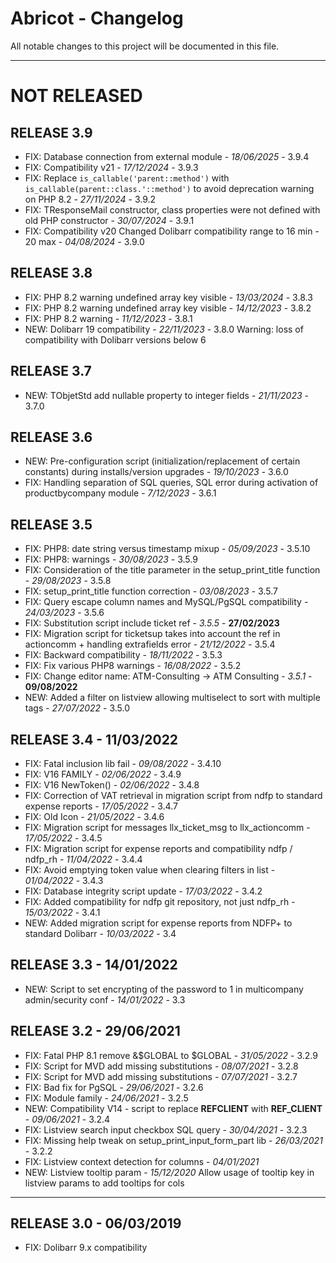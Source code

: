 # Abricot - Changelog
All notable changes to this project will be documented in this file.
___

# NOT RELEASED

## RELEASE 3.9
- FIX: Database connection from external module - *18/06/2025* - 3.9.4
- FIX: Compatibility v21 - *17/12/2024* - 3.9.3
- FIX: Replace `is_callable('parent::method')` with `is_callable(parent::class.'::method')` to avoid deprecation warning on PHP 8.2 - *27/11/2024* - 3.9.2
- FIX: TResponseMail constructor, class properties were not defined with old PHP constructor - *30/07/2024* - 3.9.1
- FIX: Compatibility v20
  Changed Dolibarr compatibility range to 16 min - 20 max - *04/08/2024* - 3.9.0

## RELEASE 3.8
- FIX: PHP 8.2 warning undefined array key visible - *13/03/2024* - 3.8.3
- FIX: PHP 8.2 warning undefined array key visible - *14/12/2023* - 3.8.2
- FIX: PHP 8.2 warning - *11/12/2023* - 3.8.1
- NEW: Dolibarr 19 compatibility - *22/11/2023* - 3.8.0
  Warning: loss of compatibility with Dolibarr versions below 6

## RELEASE 3.7
- NEW: TObjetStd add nullable property to integer fields - *21/11/2023* - 3.7.0

## RELEASE 3.6
- NEW: Pre-configuration script (initialization/replacement of certain constants) during installs/version upgrades - *19/10/2023* - 3.6.0
- FIX: Handling separation of SQL queries, SQL error during activation of productbycompany module - *7/12/2023* - 3.6.1

## RELEASE 3.5
- FIX: PHP8: date string versus timestamp mixup - *05/09/2023* - 3.5.10
- FIX: PHP8: warnings - *30/08/2023* - 3.5.9
- FIX: Consideration of the title parameter in the setup_print_title function - *29/08/2023* - 3.5.8
- FIX: setup_print_title function correction - *03/08/2023* - 3.5.7
- FIX: Query escape column names and MySQL/PgSQL compatibility - *24/03/2023* - 3.5.6
- FIX: Substitution script include ticket ref - *3.5.5* - **27/02/2023**
- FIX: Migration script for ticketsup takes into account the ref in actioncomm + handling extrafields error - *21/12/2022* - 3.5.4
- FIX: Backward compatibility - *18/11/2022* - 3.5.3
- FIX: Fix various PHP8 warnings - *16/08/2022* - 3.5.2
- FIX: Change editor name: ATM-Consulting -> ATM Consulting - *3.5.1* - **09/08/2022**
- NEW: Added a filter on listview allowing multiselect to sort with multiple tags - *27/07/2022* - 3.5.0

## RELEASE 3.4 - 11/03/2022
- FIX: Fatal inclusion lib fail - *09/08/2022* - 3.4.10
- FIX: V16 FAMILY - *02/06/2022* - 3.4.9
- FIX: V16 NewToken() - *02/06/2022* - 3.4.8
- FIX: Correction of VAT retrieval in migration script from ndfp to standard expense reports - *17/05/2022* - 3.4.7
- FIX: Old Icon - *21/05/2022* - 3.4.6
- FIX: Migration script for messages llx_ticket_msg to llx_actioncomm - *17/05/2022* - 3.4.5
- FIX: Migration script for expense reports and compatibility ndfp / ndfp_rh - *11/04/2022* - 3.4.4
- FIX: Avoid emptying token value when clearing filters in list - *01/04/2022* - 3.4.3
- FIX: Database integrity script update - *17/03/2022* - 3.4.2
- FIX: Added compatibility for ndfp git repository, not just ndfp_rh - *15/03/2022* - 3.4.1
- NEW: Added migration script for expense reports from NDFP+ to standard Dolibarr - *10/03/2022* - 3.4

## RELEASE 3.3 - 14/01/2022
- NEW: Script to set encrypting of the password to 1 in multicompany admin/security conf - *14/01/2022* - 3.3

## RELEASE 3.2 - 29/06/2021
- FIX: Fatal PHP 8.1 remove &$GLOBAL to $GLOBAL - *31/05/2022* - 3.2.9
- FIX: Script for MVD add missing substitutions - *08/07/2021* - 3.2.8
- FIX: Script for MVD add missing substitutions - *07/07/2021* - 3.2.7
- FIX: Bad fix for PgSQL - *29/06/2021* - 3.2.6
- FIX: Module family - *24/06/2021* - 3.2.5
- NEW: Compatibility V14 - script to replace __REFCLIENT__ with __REF_CLIENT__ - *09/06/2021* - 3.2.4
- FIX: Listview search input checkbox SQL query - *30/04/2021* - 3.2.3
- FIX: Missing help tweak on setup_print_input_form_part lib - *26/03/2021* - 3.2.2
- FIX: Listview context detection for columns - *04/01/2021*
- NEW: Listview tooltip param - *15/12/2020*
  Allow usage of tooltip key in listview params to add tooltips for cols

___
## RELEASE 3.0 - 06/03/2019
- FIX: Dolibarr 9.x compatibility
